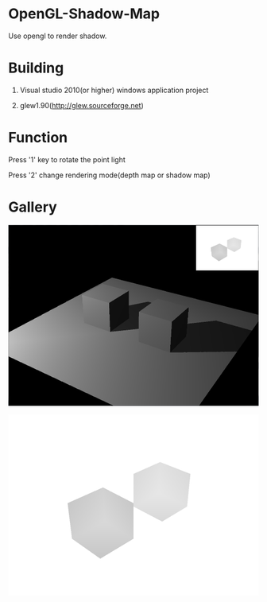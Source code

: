 # OpenGL-Shadow-Map
Use opengl to render shadow.

# Building
1. Visual studio 2010(or higher) windows application project

2. glew1.90(http://glew.sourceforge.net)

# Function
Press '1' key to rotate the point light

Press '2' change rendering mode(depth map or shadow map)

# Gallery
![image](https://github.com/letletmego/OpenGL-Shadow-Map/blob/main/Gallery/ShadowMap.png)

![image](https://github.com/letletmego/OpenGL-Shadow-Map/blob/main/Gallery/DepthMap.png)
